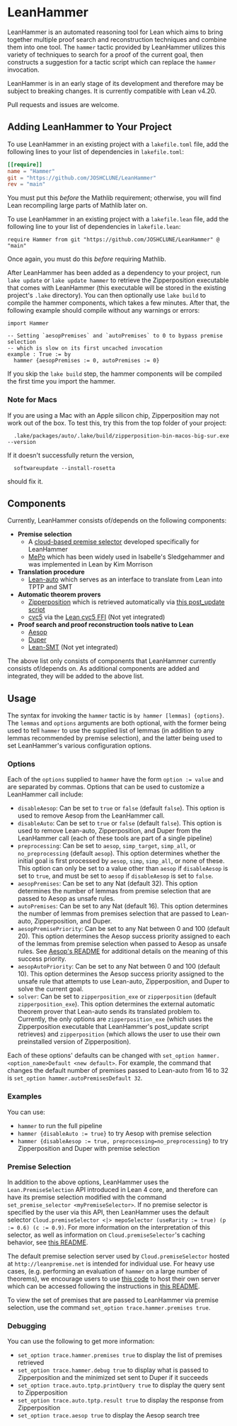 # LeanHammer

LeanHammer is an automated reasoning tool for Lean which aims to bring together multiple proof search and reconstruction techniques and combine them into one tool. The `hammer` tactic provided by LeanHammer utilizes this variety of techniques to search for a proof of the current goal, then constructs a suggestion for a tactic script which can replace the `hammer` invocation.

LeanHammer is in an early stage of its development and therefore may be subject to breaking changes. It is currently compatible with Lean v4.20.

Pull requests and issues are welcome.

## Adding LeanHammer to Your Project

To use LeanHammer in an existing project with a `lakefile.toml` file, add the following lines to your list of dependencies in `lakefile.toml`:

```toml
[[require]]
name = "Hammer"
git = "https://github.com/JOSHCLUNE/LeanHammer"
rev = "main"
```

You must put this *before* the Mathlib requirement; otherwise, you will find Lean recompiling large parts of Mathlib later on.

To use LeanHammer in an existing project with a `lakefile.lean` file, add the following line to your list of dependencies in `lakefile.lean`:

```lean
require Hammer from git "https://github.com/JOSHCLUNE/LeanHammer" @ "main"
```

Once again, you must do this *before* requiring Mathlib.

After LeanHammer has been added as a dependency to your project, run `lake update` or `lake update hammer` to retrieve the Zipperposition executable that comes with LeanHammer (this executable will be stored in the existing project's `.lake` directory). You can then optionally use `lake build` to compile the hammer components, which takes a few minutes. After that, the following example should compile without any warnings or errors:

```lean
import Hammer

-- Setting `aesopPremises` and `autoPremises` to 0 to bypass premise selection
-- which is slow on its first uncached invocation
example : True := by
  hammer {aesopPremises := 0, autoPremises := 0}
```

If you skip the `lake build` step, the hammer components will be compiled the first time you import the hammer.

### Note for Macs

If you are using a Mac with an Apple silicon chip, Zipperposition may not work out of the box. To test this, try this from the top folder of your project:
```
  .lake/packages/auto/.lake/build/zipperposition-bin-macos-big-sur.exe --version
```
If it doesn't successfully return the version,
```
  softwareupdate --install-rosetta
```
should fix it.

## Components

Currently, LeanHammer consists of/depends on the following components:

- **Premise selection**
  - A [cloud-based premise selector](https://github.com/hanwenzhu/premise-selection) developed specifically for LeanHammer
  - [MePo](https://www.sciencedirect.com/science/article/pii/S1570868307000626) which has been widely used in Isabelle's Sledgehammer and was implemented in Lean by Kim Morrison
- **Translation procedure**
  - [Lean-auto](https://github.com/leanprover-community/lean-auto) which serves as an interface to translate from Lean into TPTP and SMT
- **Automatic theorem provers**
  - [Zipperposition](https://github.com/sneeuwballen/zipperposition) which is retrieved automatically via [this post_update script](https://github.com/leanprover-community/lean-auto/blob/hammer/lakefile.lean#L53)
  - [cvc5](https://github.com/cvc5/cvc5) via the [Lean cvc5 FFI](https://github.com/abdoo8080/lean-cvc5) (Not yet integrated)
- **Proof search and proof reconstruction tools native to Lean**
  - [Aesop](https://github.com/leanprover-community/aesop)
  - [Duper](https://github.com/leanprover-community/duper)
  - [Lean-SMT](https://github.com/ufmg-smite/lean-smt/tree/main) (Not yet integrated)

The above list only consists of components that LeanHammer currently consists of/depends on. As additional components are added and integrated, they will be added to the above list.

## Usage

The syntax for invoking the `hammer` tactic is `by hammer [lemmas] {options}`. The `lemmas` and `options` arguments are both optional, with the former being used to tell `hammer` to use the supplied list of lemmas (in addition to any lemmas recommended by premise selection), and the latter being used to set LeanHammer's various configuration options.

### Options

Each of the `options` supplied to `hammer` have the form `option := value` and are separated by commas. Options that can be used to customize a LeanHammer call include:

- `disableAesop`: Can be set to `true` or `false` (default `false`). This option is used to remove Aesop from the LeanHammer call.
- `disableAuto`: Can be set to `true` or `false` (default `false`). This option is used to remove Lean-auto, Zipperposition, and Duper from the LeanHammer call (each of these tools are part of a single pipeline)
- `preprocessing`: Can be set to `aesop`, `simp_target`, `simp_all`, or `no_preprocessing` (default `aesop`). This option determines whether the initial goal is first processed by `aesop`, `simp`, `simp_all`, or none of these. This option can only be set to a value other than `aesop` if `disableAesop` is set to `true`, and must be set to `aesop` if `disableAesop` is set to `false`.
- `aesopPremises`: Can be set to any Nat (default 32). This option determines the number of lemmas from premise selection that are passed to Aesop as unsafe rules.
- `autoPremises`: Can be set to any Nat (default 16). This option determines the number of lemmas from premises selection that are passed to Lean-auto, Zipperposition, and Duper.
- `aesopPremisePriority`: Can be set to any Nat between 0 and 100 (default 20). This option determines the Aesop success priority assigned to each of the lemmas from premise selection when passed to Aesop as unsafe rules. See [Aesop's README](https://github.com/leanprover-community/aesop) for additional details on the meaning of this success priority.
- `aesopAutoPriority`: Can be set to any Nat between 0 and 100 (default 10). This option determines the Aesop success priority assigned to the unsafe rule that attempts to use Lean-auto, Zipperposition, and Duper to solve the current goal.
- `solver`: Can be set to `zipperposition_exe` or `zipperposition` (default `zipperposition_exe`). This option determines the external automatic theorem prover that Lean-auto sends its translated problem to. Currently, the only options are `zipperposition_exe` (which uses the Zipperposition executable that LeanHammer's post_update script retrieves) and `zipperposition` (which allows the user to use their own preinstalled version of Zipperposition).

Each of these options' defaults can be changed with `set_option hammer.<option_name>Default <new default>`. For example, the command that changes the default number of premises passed to Lean-auto from 16 to 32 is `set_option hammer.autoPremisesDefault 32`.

### Examples

You can use:
- `hammer` to run the full pipeline
- `hammer {disableAuto := true}` to try Aesop with premise selection
- `hammer {disableAesop := true, preprocessing=no_preprocessing}` to try Zipperposition and Duper with premise selection

### Premise Selection

In addition to the above options, LeanHammer uses the `Lean.PremiseSelection` API introduced in Lean 4 core, and therefore can have its premise selection modified with the command `set_premise_selector <myPremiseSelector>`. If no premise selector is specified by the user via this API, then LeanHammer uses the default selector `Cloud.premiseSelector <|> mepoSelector (useRarity := true) (p := 0.6) (c := 0.9)`. For more information on the interpretation of this selector, as well as information on `Cloud.premiseSelector`'s caching behavior, see [this README](https://github.com/hanwenzhu/premise-selection).

The default premise selection server used by `Cloud.premiseSelector` hosted at `http://leanpremise.net` is intended for individual use. For heavy use cases, (e.g. performing an evaluation of `hammer` on a large number of theorems), we encourage users to use [this code](https://github.com/hanwenzhu/lean-premise-server) to host their own server which can be accessed following the instructions in [this README](https://github.com/hanwenzhu/premise-selection).

To view the set of premises that are passed to LeanHammer via premise selection, use the command `set_option trace.hammer.premises true`.

### Debugging

You can use the following to get more information:

- `set_option trace.hammer.premises true` to display the list of premises retrieved
- `set_option trace.hammer.debug true` to display what is passed to Zipperposition and the minimized set sent to Duper if it succeeds
- `set_option trace.auto.tptp.printQuery true` to display the query sent to Zipperposition
- `set_option trace.auto.tptp.result true` to display the response from Zipperposition
- `set_option trace.aesop true` to display the Aesop search tree

